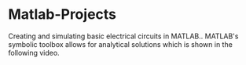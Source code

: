 # Matlab-Projects
Creating and simulating basic electrical circuits in MATLAB.. MATLAB's symbolic toolbox allows for analytical solutions which is shown in the following video.
